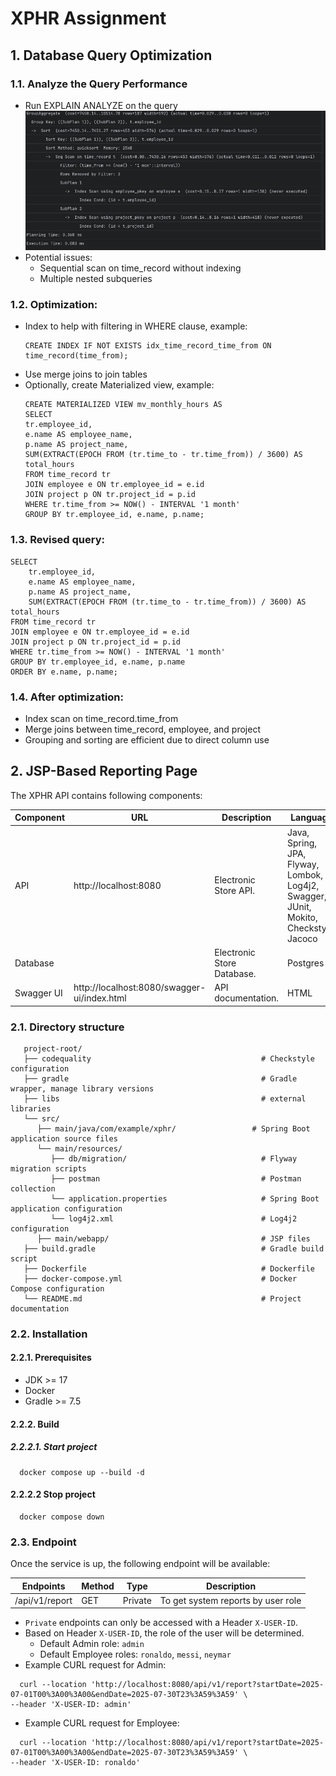 # XPHR Assignment

## 1. Database Query Optimization
### 1.1. Analyze the Query Performance
- Run EXPLAIN ANALYZE on the query
![img.png](img.png)
- Potential issues:
  - Sequential scan on time_record without indexing
  - Multiple nested subqueries
### 1.2. Optimization:
   - Index to help with filtering in WHERE clause, example:
     ```
     CREATE INDEX IF NOT EXISTS idx_time_record_time_from ON time_record(time_from);
     ```
   - Use merge joins to join tables
   - Optionally, create Materialized view, example:
     ```
     CREATE MATERIALIZED VIEW mv_monthly_hours AS
     SELECT
     tr.employee_id,
     e.name AS employee_name,
     p.name AS project_name,
     SUM(EXTRACT(EPOCH FROM (tr.time_to - tr.time_from)) / 3600) AS total_hours
     FROM time_record tr
     JOIN employee e ON tr.employee_id = e.id
     JOIN project p ON tr.project_id = p.id
     WHERE tr.time_from >= NOW() - INTERVAL '1 month'
     GROUP BY tr.employee_id, e.name, p.name;
     ```
### 1.3. Revised query:
```
SELECT
    tr.employee_id,
    e.name AS employee_name,
    p.name AS project_name,
    SUM(EXTRACT(EPOCH FROM (tr.time_to - tr.time_from)) / 3600) AS total_hours
FROM time_record tr
JOIN employee e ON tr.employee_id = e.id
JOIN project p ON tr.project_id = p.id
WHERE tr.time_from >= NOW() - INTERVAL '1 month'
GROUP BY tr.employee_id, e.name, p.name
ORDER BY e.name, p.name;
```
### 1.4. After optimization:
   - Index scan on time_record.time_from
   - Merge joins between time_record, employee, and project
   - Grouping and sorting are efficient due to direct column use

## 2. JSP-Based Reporting Page

The XPHR API contains following components:

| Component  | URL                                         | Description                | Language                                                                              |
|------------|---------------------------------------------|----------------------------|---------------------------------------------------------------------------------------|
| API        | http://localhost:8080                       | Electronic Store API.      | Java, Spring, JPA, Flyway, Lombok, Log4j2, Swagger, JUnit, Mokito, Checkstyle, Jacoco |
| Database   |                                             | Electronic Store Database. | Postgres                                                                              |
| Swagger UI | http://localhost:8080/swagger-ui/index.html | API documentation.         | HTML                                                                                  |

### 2.1. Directory structure

```plaintext
   project-root/
   ├── codequality                                      # Checkstyle configuration
   ├── gradle                                           # Gradle wrapper, manage library versions
   ├── libs                                             # external libraries
   └── src/
      ├── main/java/com/example/xphr/                 # Spring Boot application source files
      └── main/resources/
         ├── db/migration/                              # Flyway migration scripts
         ├── postman                                    # Postman collection
         └── application.properties                     # Spring Boot application configuration
         └── log4j2.xml                                 # Log4j2 configuration
      ├── main/webapp/                                  # JSP files
   ├── build.gradle                                     # Gradle build script
   ├── Dockerfile                                       # Dockerfile
   ├── docker-compose.yml                               # Docker Compose configuration
   └── README.md                                        # Project documentation
   ```

### 2.2. Installation

#### 2.2.1. Prerequisites

- JDK >= 17
- Docker
- Gradle >= 7.5

#### 2.2.2. Build

##### 2.2.2.1. Start project

```shell
  docker compose up --build -d
```

#### 2.2.2.2 Stop project

```shell
  docker compose down
```

### 2.3. Endpoint
Once the service is up, the following endpoint will be available:

| Endpoints         | Method | Type    | Description                        |
|-------------------|--------|---------|------------------------------------|
| /api/v1/report    | GET    | Private | To get system reports by user role |


- `Private` endpoints can only be accessed with a Header `X-USER-ID`.
- Based on Header `X-USER-ID`, the role of the user will be determined.
  - Default Admin role: `admin`
  - Default Employee roles: `ronaldo`, `messi`, `neymar`
- Example CURL request for Admin:
```shell
  curl --location 'http://localhost:8080/api/v1/report?startDate=2025-07-01T00%3A00%3A00&endDate=2025-07-30T23%3A59%3A59' \
--header 'X-USER-ID: admin'
```
- Example CURL request for Employee:
```shell
  curl --location 'http://localhost:8080/api/v1/report?startDate=2025-07-01T00%3A00%3A00&endDate=2025-07-30T23%3A59%3A59' \
--header 'X-USER-ID: ronaldo'
```